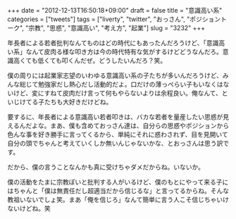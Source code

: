 +++
date = "2012-12-13T16:50:18+09:00"
draft = false
title = "意識高い系"
categories = ["tweets"]
tags = ["liverty", "twitter", "おっさん", "ポジショントーク", "宗教", "思惑", "意識高い", "考え方", "起業"]
slug = "3232"
+++

年長者による若者批判なんてものはどの時代にもあったんだろうけど、「意識高い系」なんて皮肉る様な叩き方は今の時代特有な気がするけどどうなんだろ。意識高くても低くても叩くんだぜ。どうしたいんだろ？笑。

僕の周りには起業家志望のいわゆる意識高い系の子たちが多いんだろうけど、みんな総じて勉強家だし熱心だし活動的だよ。口だけの薄っぺらい子もいなくはないけど、変にすねて皮肉だけ言って何もやらないよりは余程良い。俺なんて、といじけてる子たちも大好きだけどね。

要するに、年長者による意識高い若者叩きは、バカな若者を量産したい思惑が見えるんだよな。まあ、僕も含めておっさん達は、自分らの思惑やポジションから色んな事を好き勝手に言ってくるから、単純にそれに惑わされず、目を見開いて自分の頭でちゃんと考えていくしか無いんじゃないかな、とおっさんは思う訳です。

だから、僕の言うことなんかも真に受けちゃダメだからね。いないか。

僕の活動をたまに宗教ぽいと批判する人がいるけど、僕のもとにやって来る子にはちゃんと「僕は無責任だし超適当だから信じるな」と言ってるからね。そんな教祖いないでしょ笑。まあ「俺を信じろ」なんて簡単に言う人こそ信じちゃいけないけどね。笑
